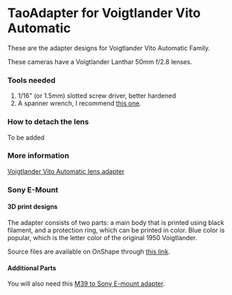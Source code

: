 # TaoAdapter for Voigtlander Vito Automatic
These are the adapter designs for Voigtlander Vito Automatic Family.

These cameras have a Voigtlander Lanthar 50mm f/2.8 lenses.

### Tools needed

1. 1/16" (or 1.5mm) slotted screw driver, better hardened
2. A spanner wrench, I recommend [this one](https://www.amazon.com/gp/product/B00NURCWTC/ref=as_li_qf_sp_asin_il_tl?ie=UTF8&tag=taoproductivi-20&camp=1789&creative=9325&linkCode=as2&creativeASIN=B00NURCWTC&linkId=819a7fd85e6f163c7da14439943b5512).

### How to detach the lens

To be added

### More information

[Voigtlander Vito Automatic lens adapter](https://www.taomaker.com/blog/2016-09-13.html)

### Sony E-Mount

#### 3D print designs

The adapter consists of two parts: a main body that is printed using black filament, and a protection ring, which can be printed in color. Blue color is popular, which is the letter color of the original 1950 Voigtlander.

Source files are available on OnShape through [this link](https://cad.onshape.com/documents/07e352852673fa83d0c24870/w/e54fc507da3a7fbb0acab60d/e/63c822635cac126a069c6203).

#### Additional Parts

You will also need this [M39 to Sony E-mount adapter](https://www.amazon.com/gp/product/B003XQAIKK/ref=as_li_qf_sp_asin_il_tl?ie=UTF8&tag=taoproductivi-20&camp=1789&creative=9325&linkCode=as2&creativeASIN=B003XQAIKK&linkId=f00f2795efddf880a04afacf388d5042).
